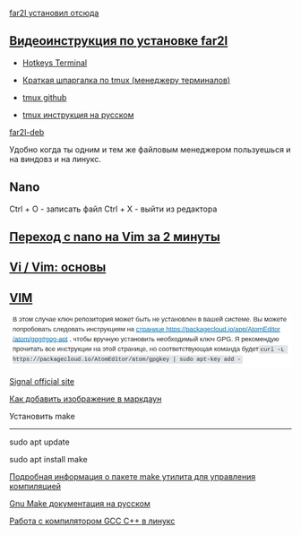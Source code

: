 

[far2l  установил отсюда](https://github.com/elfmz/far2l)

[Видеоинструкция по установке far2l](https://www.youtube.com/watch?v=ropU_mXYbg4&t=118s)
---

- [Hotkeys Terminal](/doc/HotkeysTerminal.md)

- [Краткая шпаргалка по tmux (менеджеру терминалов)](https://habr.com/en/articles/126996/)

- [tmux github](https://github.com/tmux/tmux)

- [tmux инструкция на русском](https://habr.com/en/companies/selectel/articles/209130/)


[far2l-deb](https://github.com/unxed/far2l-deb)

Удобно когда ты одним и тем же файловым менеджером пользуешься и на виндовз и на линукс.

Nano
---
Ctrl + O - записать файл
Ctrl + X - выйти из редактора

[Переход с nano на Vim за 2 минуты](https://www.youtube.com/watch?v=IRZFsW6z5Vo)
---
[Vi / Vim: основы](https://www.youtube.com/watch?v=6H0GDM8ExB8)
---

[VIM](https://rubydeploy.ru/vim/)
---


![](/images/20230103_102743.jpg)

[Signal official site](https://signal.org/download/linux/)


[Как добавить изображение в маркдаун](https://denshub.com/ru/hugo-post-insert-image/)

Установить make
___

sudo apt update

sudo apt install make

[Подробная информация о пакете make утилита для управления компиляцией](https://www.gnu.org/software/make/)

[Gnu Make документация на русском](http://linux.yaroslavl.ru/docs/prog/gnu_make_3-79_russian_manual.html)

[Работа с компилятором GCC C++ в линукс](https://www.youtube.com/watch?v=IqCQOlci6mE)





